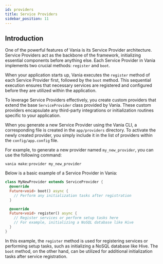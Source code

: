 ```yaml
---
id: providers
title: Service Providers
sidebar_position: 11
---
```


## Introduction

One of the powerful features of Vania is its Service Provider architecture. Service Providers act as the backbone of the
framework, initializing essential components before anything else. Each Service Provider in Vania implements two crucial
methods: `register` and `boot`.

When your application starts up, Vania executes the `register` method of each Service Provider first, followed by
the `boot` method. This sequential execution ensures that necessary services are registered and configured before they
are utilized within the application.

To leverage Service Providers effectively, you create custom providers that extend the base `ServiceProvider` class
provided by Vania. These custom providers encapsulate any third-party integrations or initialization routines specific
to your application.

When you generate a new Service Provider using the Vania CLI, a corresponding file is created in the `app/providers`
directory. To activate the newly created provider, you simply include it in the list of providers within
the `config/app.config` file.

For example, to generate a new provider named `my_new_provider`, you can use the following command:

```shell
vania make:provider my_new_provider
```

Below is a basic example of a Service Provider in Vania:

```dart
class MyNewProvider extends ServiceProvider {
  @override
  Future<void> boot() async {
    // Perform any initialization tasks after registration
  }

  @override
  Future<void> register() async {
    // Register services or perform setup tasks here
    // For example, initializing a NoSQL database like Hive
  }
}
```

In this example, the `register` method is used for registering services or performing setup tasks, such as initializing
a NoSQL database like Hive. The `boot` method, on the other hand, can be utilized for additional initialization tasks
after service registration.